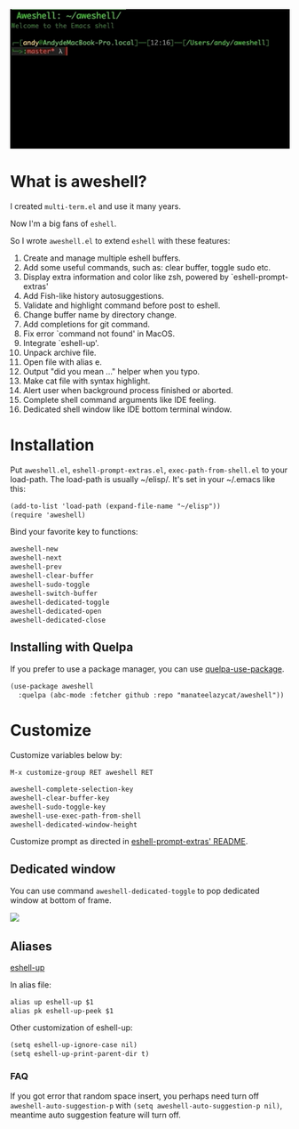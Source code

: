 <img src="./aweshell.gif">

# What is aweshell?

I created `multi-term.el` and use it many years.

Now I'm a big fans of `eshell`.

So I wrote `aweshell.el` to extend `eshell` with these features:

1. Create and manage multiple eshell buffers.
2. Add some useful commands, such as: clear buffer, toggle sudo etc.
3. Display extra information and color like zsh, powered by `eshell-prompt-extras'
4. Add Fish-like history autosuggestions.
5. Validate and highlight command before post to eshell.
6. Change buffer name by directory change.
7. Add completions for git command.
8. Fix error `command not found' in MacOS.
9. Integrate `eshell-up'.
10. Unpack archive file.
11. Open file with alias e.
12. Output "did you mean ..." helper when you typo.
13. Make cat file with syntax highlight.
14. Alert user when background process finished or aborted.
15. Complete shell command arguments like IDE feeling.
16. Dedicated shell window like IDE bottom terminal window.

# Installation

Put `aweshell.el`, `eshell-prompt-extras.el`, `exec-path-from-shell.el` to your load-path.
The load-path is usually ~/elisp/.
It's set in your ~/.emacs like this:
```Elisp
(add-to-list 'load-path (expand-file-name "~/elisp"))
(require 'aweshell)
```

Bind your favorite key to functions:

```Elisp
aweshell-new
aweshell-next
aweshell-prev
aweshell-clear-buffer
aweshell-sudo-toggle
aweshell-switch-buffer
aweshell-dedicated-toggle
aweshell-dedicated-open
aweshell-dedicated-close
```

## Installing with Quelpa

If you prefer to use a package manager, you can use [quelpa-use-package](https://github.com/quelpa/quelpa-use-package).

```Elisp
(use-package aweshell
  :quelpa (abc-mode :fetcher github :repo "manateelazycat/aweshell"))
```

# Customize

Customize variables below by:
```Elisp
M-x customize-group RET aweshell RET
```

```Elisp
aweshell-complete-selection-key
aweshell-clear-buffer-key
aweshell-sudo-toggle-key
aweshell-use-exec-path-from-shell
aweshell-dedicated-window-height
```

Customize prompt as directed in [eshell-prompt-extras' README](https://github.com/kaihaosw/eshell-prompt-extras#themes).

## Dedicated window
You can use command ```aweshell-dedicated-toggle``` to pop dedicated window at bottom of frame.

<img src="./aweshell-dedicated.gif">

## Aliases

[eshell-up](https://github.com/peterwvj/eshell-up)

In alias file:
```
alias up eshell-up $1
alias pk eshell-up-peek $1
```

Other customization of eshell-up:
```Elisp
(setq eshell-up-ignore-case nil)
(setq eshell-up-print-parent-dir t)
```

### FAQ
If you got error that random space insert, you perhaps need turn off ```aweshell-auto-suggestion-p``` with ```(setq aweshell-auto-suggestion-p nil)```, meantime auto suggestion feature will turn off.
